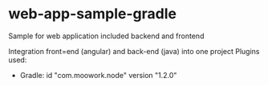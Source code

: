 # web-app-sample-gradle
Sample for web application included backend and frontend

Integration front=end (angular) and back-end (java) into one project
Plugins used:
- Gradle: id "com.moowork.node" version "1.2.0"
